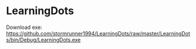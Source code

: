 # LearningDots
Download exe: https://github.com/stormrunner1994/LearningDots/raw/master/LearningDots/bin/Debug/LearningDots.exe
